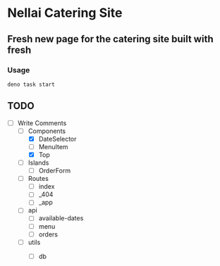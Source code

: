 # Nellai Catering Site

## Fresh new page for the catering site built with fresh

### Usage
```
deno task start
```

## TODO
- [ ] Write Comments
    - [ ] Components
        - [x] DateSelector
        - [ ] MenuItem
        - [x] Top
    - [ ] Islands
        - [ ] OrderForm
    - [ ] Routes
        - [ ] index
        - [ ] _404
        - [ ] _app
    - [ ] api
        - [ ] available-dates
        - [ ] menu
        - [ ] orders
    - [ ] utils
        - [ ] db

